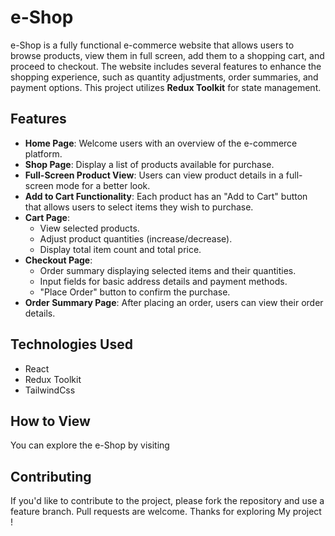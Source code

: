 # e-Shop

e-Shop is a fully functional e-commerce website that allows users to browse products, view them in full screen, add them to a shopping cart, and proceed to checkout. The website includes several features to enhance the shopping experience, such as quantity adjustments, order summaries, and payment options. This project utilizes **Redux Toolkit** for state management.


## Features

- **Home Page**: Welcome users with an overview of the e-commerce platform.
- **Shop Page**: Display a list of products available for purchase.
- **Full-Screen Product View**: Users can view product details in a full-screen mode for a better look.
- **Add to Cart Functionality**: Each product has an "Add to Cart" button that allows users to select items they wish to purchase.
- **Cart Page**:
  - View selected products.
  - Adjust product quantities (increase/decrease).
  - Display total item count and total price.
- **Checkout Page**:
  - Order summary displaying selected items and their quantities.
  - Input fields for basic address details and payment methods.
  - "Place Order" button to confirm the purchase.
- **Order Summary Page**: After placing an order, users can view their order details.

## Technologies Used

- React
- Redux Toolkit
- TailwindCss

## How to View

You can explore the e-Shop by visiting 

## Contributing

If you'd like to contribute to the project, please fork the repository and use a feature branch. Pull requests are welcome.
Thanks for exploring My project !